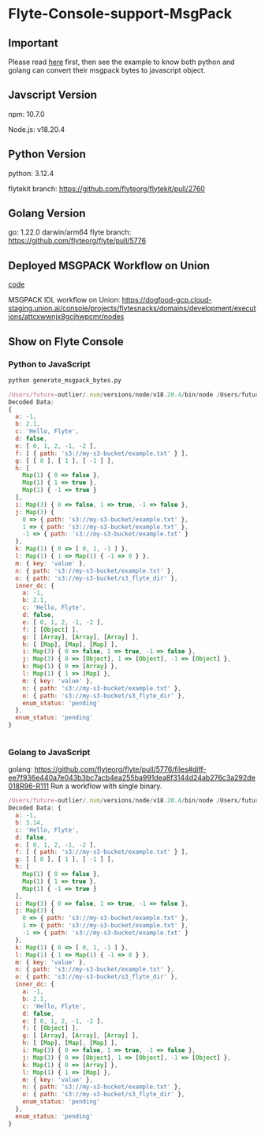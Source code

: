 # Flyte-Console-support-MsgPack
## Important
Please read [here](https://github.com/flyteorg/flyte/blob/master/rfc/system/5741-binary-idl-with-message-pack.md#flyteconsole) first, then see the example to know both python and golang can convert their msgpack bytes to javascript object.

## Javscript Version
npm: 10.7.0

Node.js: v18.20.4

## Python Version
python: 3.12.4 

flytekit branch: https://github.com/flyteorg/flytekit/pull/2760

## Golang Version
go: 1.22.0 darwin/arm64
flyte branch: https://github.com/flyteorg/flyte/pull/5776

## Deployed MSGPACK Workflow on Union
[code](./union_workflow.py)

MSGPACK IDL workflow on Union: 
https://dogfood-gcp.cloud-staging.union.ai/console/projects/flytesnacks/domains/development/executions/attcxwwnjx8gcjhwpcmr/nodes

## Show on Flyte Console

### Python to JavaScript
```python
python generate_msgpack_bytes.py 
```

```javascript
/Users/future-outlier/.nvm/versions/node/v18.20.4/bin/node /Users/future-outlier/code/dev/build/PR/JSON/Flyte-Console-support-MsgPack/python_to_javascript.js
Decoded Data:
{
  a: -1,
  b: 2.1,
  c: 'Hello, Flyte',
  d: false,
  e: [ 0, 1, 2, -1, -2 ],
  f: [ { path: 's3://my-s3-bucket/example.txt' } ],
  g: [ [ 0 ], [ 1 ], [ -1 ] ],
  h: [
    Map(1) { 0 => false },
    Map(1) { 1 => true },
    Map(1) { -1 => true }
  ],
  i: Map(3) { 0 => false, 1 => true, -1 => false },
  j: Map(3) {
    0 => { path: 's3://my-s3-bucket/example.txt' },
    1 => { path: 's3://my-s3-bucket/example.txt' },
    -1 => { path: 's3://my-s3-bucket/example.txt' }
  },
  k: Map(1) { 0 => [ 0, 1, -1 ] },
  l: Map(1) { 1 => Map(1) { -1 => 0 } },
  m: { key: 'value' },
  n: { path: 's3://my-s3-bucket/example.txt' },
  o: { path: 's3://my-s3-bucket/s3_flyte_dir' },
  inner_dc: {
    a: -1,
    b: 2.1,
    c: 'Hello, Flyte',
    d: false,
    e: [ 0, 1, 2, -1, -2 ],
    f: [ [Object] ],
    g: [ [Array], [Array], [Array] ],
    h: [ [Map], [Map], [Map] ],
    i: Map(3) { 0 => false, 1 => true, -1 => false },
    j: Map(3) { 0 => [Object], 1 => [Object], -1 => [Object] },
    k: Map(1) { 0 => [Array] },
    l: Map(1) { 1 => [Map] },
    m: { key: 'value' },
    n: { path: 's3://my-s3-bucket/example.txt' },
    o: { path: 's3://my-s3-bucket/s3_flyte_dir' },
    enum_status: 'pending'
  },
  enum_status: 'pending'
}



```

### Golang to JavaScript
golang: https://github.com/flyteorg/flyte/pull/5776/files#diff-ee7f936e440a7e043b3bc7acb4ea255ba991dea8f3144d24ab276c3a292de018R96-R111
Run a workflow with single binary.

```javascript
/Users/future-outlier/.nvm/versions/node/v18.20.4/bin/node /Users/future-outlier/code/dev/build/PR/JSON/Flyte-Console-support-MsgPack/golang_to_javascript.js
Decoded Data: {
  a: -1,
  b: 3.14,
  c: 'Hello, Flyte',
  d: false,
  e: [ 0, 1, 2, -1, -2 ],
  f: [ { path: 's3://my-s3-bucket/example.txt' } ],
  g: [ [ 0 ], [ 1 ], [ -1 ] ],
  h: [
    Map(1) { 0 => false },
    Map(1) { 1 => true },
    Map(1) { -1 => true }
  ],
  i: Map(3) { 0 => false, 1 => true, -1 => false },
  j: Map(3) {
    0 => { path: 's3://my-s3-bucket/example.txt' },
    1 => { path: 's3://my-s3-bucket/example.txt' },
    -1 => { path: 's3://my-s3-bucket/example.txt' }
  },
  k: Map(1) { 0 => [ 0, 1, -1 ] },
  l: Map(1) { 1 => Map(1) { -1 => 0 } },
  m: { key: 'value' },
  n: { path: 's3://my-s3-bucket/example.txt' },
  o: { path: 's3://my-s3-bucket/s3_flyte_dir' },
  inner_dc: {
    a: -1,
    b: 2.1,
    c: 'Hello, Flyte',
    d: false,
    e: [ 0, 1, 2, -1, -2 ],
    f: [ [Object] ],
    g: [ [Array], [Array], [Array] ],
    h: [ [Map], [Map], [Map] ],
    i: Map(3) { 0 => false, 1 => true, -1 => false },
    j: Map(3) { 0 => [Object], 1 => [Object], -1 => [Object] },
    k: Map(1) { 0 => [Array] },
    l: Map(1) { 1 => [Map] },
    m: { key: 'value' },
    n: { path: 's3://my-s3-bucket/example.txt' },
    o: { path: 's3://my-s3-bucket/s3_flyte_dir' },
    enum_status: 'pending'
  },
  enum_status: 'pending'
}
```
